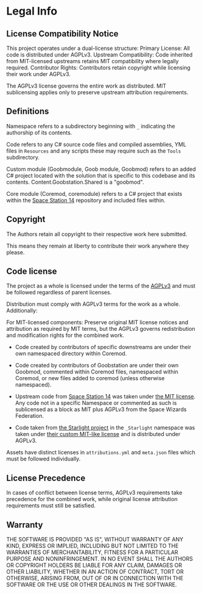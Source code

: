 ﻿# Legal Info

## License Compatibility Notice

This project operates under a dual-license structure:
Primary License: All code is distributed under AGPLv3.
Upstream Compatibility: Code inherited from MIT-licensed upstreams retains MIT compatibility where legally required.
Contributor Rights: Contributors retain copyright while licensing their work under AGPLv3.

The AGPLv3 license governs the entire work as distributed. MIT sublicensing applies only to preserve upstream attribution requirements.

## Definitions

Namespace refers to a subdirectory beginning with `_` indicating the authorship of its contents.

Code refers to any C# source code files and compiled assemblies, YML files in `Resources` and any scripts these may require such as the `Tools` subdirectory.

Custom module (Goobmodule, Goob module, Goobmod) refers to an added C# project located with the solution that is specific to this codebase and its contents. Content.Goobstation.Shared is a "goobmod".

Core module (Coremod, coremodule) refers to a C# project that exists within the [Space Station 14](https://github.com/space-wizards/space-station-14) repository and included files within.

## Copyright

The Authors retain all copyright to their respective work here submitted.

This means they remain at liberty to contribute their work anywhere they please.

## Code license

The project as a whole is licensed under the terms of the [AGPLv3](/LICENSE-AGPLv3.txt) and must be followed regardless of parent licenses.

Distribution must comply with AGPLv3 terms for the work as a whole. Additionally:

For MIT-licensed components: Preserve original MIT license notices and attribution as required by MIT terms, but the AGPLv3 governs redistribution and modification rights for the combined work.

- Code created by contributors of specific downstreams are under their own namespaced directory within Coremod.

- Code created by contributors of Goobstation are under their own Goobmod, commented within Coremod files, namespaced within Coremod, or new files added to coremod (unless otherwise namespaced).

- Upstream code from [Space Station 14](https://github.com/space-wizards/space-station-14) was taken under [the MIT license](/LICENSE-MIT.txt).
  Any code not in a specific Namespace or commented as such is sublicensed as a block as MIT plus AGPLv3 from the Space Wizards Federation.

- Code taken from [the Starlight project](https://github.com/ss14Starlight/space-station-14) in the `_Starlight` namespace was taken under [their custom MIT-like license](/LICENSE-Starlight.txt) and is distributed under AGPLv3.

Assets have distinct licenses in `attributions.yml` and `meta.json` files which must be followed individually.

## License Precedence

In cases of conflict between license terms, AGPLv3 requirements take precedence for the combined work, while original license attribution requirements must still be satisfied.

## Warranty

THE SOFTWARE IS PROVIDED "AS IS", WITHOUT WARRANTY OF ANY KIND, EXPRESS OR
IMPLIED, INCLUDING BUT NOT LIMITED TO THE WARRANTIES OF MERCHANTABILITY, FITNESS
FOR A PARTICULAR PURPOSE AND NONINFRINGEMENT. IN NO EVENT SHALL THE AUTHORS OR
COPYRIGHT HOLDERS BE LIABLE FOR ANY CLAIM, DAMAGES OR OTHER LIABILITY, WHETHER
IN AN ACTION OF CONTRACT, TORT OR OTHERWISE, ARISING FROM, OUT OF OR IN
CONNECTION WITH THE SOFTWARE OR THE USE OR OTHER DEALINGS IN THE SOFTWARE.
